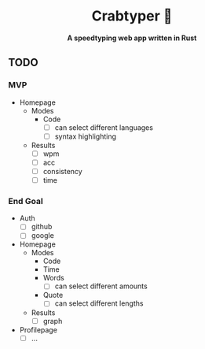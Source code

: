 <div align="center">
  <h1>Crabtyper 🦀</h1>
  <p>
    <strong>A speedtyping web app written in Rust</strong>
  </p>
</div>

## TODO

### MVP

- Homepage
  - Modes
    - Code
      - [ ] can select different languages
      - [ ] syntax highlighting
  - Results
    - [ ] wpm
    - [ ] acc
    - [ ] consistency
    - [ ] time

### End Goal

- Auth
  - [ ] github
  - [ ] google
- Homepage
  - Modes
    - Code
    - Time
    - Words
      - [ ] can select different amounts
    - Quote
      - [ ] can select different lengths
  - Results
    - [ ] graph
- Profilepage
  - [ ] ...
